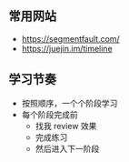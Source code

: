 ## 常用网站

+   https://segmentfault.com/
+   https://juejin.im/timeline

## 学习节奏

+   按照顺序，一个个阶段学习
+   每个阶段完成前
    +   找我 review 效果
    +   完成练习
    +   然后进入下一阶段